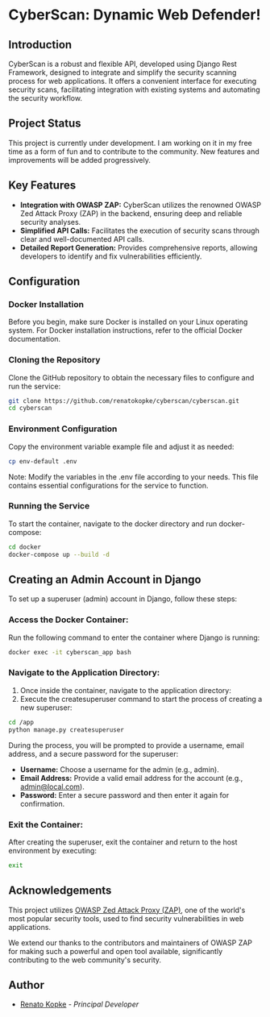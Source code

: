 CyberScan: Dynamic Web Defender!
======

## Introduction

CyberScan is a robust and flexible API, developed using Django Rest Framework, designed to integrate and simplify the security scanning process for web applications. It offers a convenient interface for executing security scans, facilitating integration with existing systems and automating the security workflow.

## Project Status

This project is currently under development. I am working on it in my free time as a form of fun and to contribute to the community. New features and improvements will be added progressively.

## Key Features

- **Integration with OWASP ZAP:** CyberScan utilizes the renowned OWASP Zed Attack Proxy (ZAP) in the backend, ensuring deep and reliable security analyses.
- **Simplified API Calls:** Facilitates the execution of security scans through clear and well-documented API calls.
- **Detailed Report Generation:** Provides comprehensive reports, allowing developers to identify and fix vulnerabilities efficiently.

## Configuration

### Docker Installation
Before you begin, make sure Docker is installed on your Linux operating system. For Docker installation instructions, refer to the official Docker documentation.

### Cloning the Repository
Clone the GitHub repository to obtain the necessary files to configure and run the service:

```bash
git clone https://github.com/renatokopke/cyberscan/cyberscan.git
cd cyberscan
```

### Environment Configuration
Copy the environment variable example file and adjust it as needed:

```bash
cp env-default .env
```
Note: Modify the variables in the .env file according to your needs. This file contains essential configurations for the service to function.

### Running the Service

To start the container, navigate to the docker directory and run docker-compose:

```bash
cd docker
docker-compose up --build -d
```

## Creating an Admin Account in Django

To set up a superuser (admin) account in Django, follow these steps:

### Access the Docker Container:
Run the following command to enter the container where Django is running:

```bash
docker exec -it cyberscan_app bash
```

### Navigate to the Application Directory:
1. Once inside the container, navigate to the application directory:
3. Execute the createsuperuser command to start the process of creating a new superuser:

```bash
cd /app
python manage.py createsuperuser
```

During the process, you will be prompted to provide a username, email address, and a secure password for the superuser:
- **Username:** Choose a username for the admin (e.g., admin).
- **Email Address:** Provide a valid email address for the account (e.g., admin@local.com).
- **Password:** Enter a secure password and then enter it again for confirmation.

### Exit the Container:
After creating the superuser, exit the container and return to the host environment by executing:
```bash
exit
```


## Acknowledgements

This project utilizes [OWASP Zed Attack Proxy (ZAP)](https://www.zaproxy.org/), one of the world's most popular security tools, used to find security vulnerabilities in web applications.

We extend our thanks to the contributors and maintainers of OWASP ZAP for making such a powerful and open tool available, significantly contributing to the web community's security.

## Author

- [Renato Kopke](https://www.linkedin.com/in/renatokopke/) - *Principal Developer*
